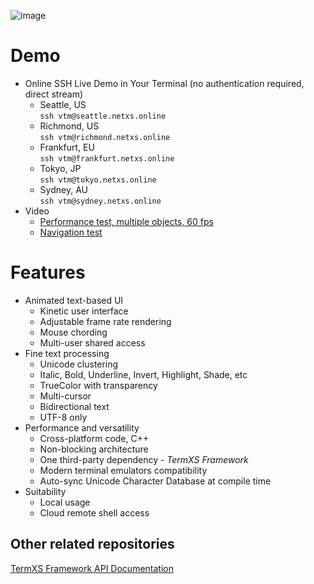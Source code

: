 ![image](https://dice.netxs.online/cloud/vtm/vtm_demo.png)

# Demo
- Online SSH Live Demo in Your Terminal (no authentication required, direct stream)
  - Seattle, US  
    `ssh vtm@seattle.netxs.online`
  - Richmond, US  
    `ssh vtm@richmond.netxs.online`
  - Frankfurt, EU  
    `ssh vtm@frankfurt.netxs.online`
  - Tokyo, JP  
    `ssh vtm@tokyo.netxs.online`
  - Sydney, AU  
    `ssh vtm@sydney.netxs.online`
- Video
  - [Performance test, multiple objects, 60 fps](https://youtu.be/mQVOlCJZZ4w)
  - [Navigation test](https://youtu.be/5h1fJ-es8kQ)

# Features
- Animated text-based UI
  - Kinetic user interface
  - Adjustable frame rate rendering
  - Mouse chording
  - Multi-user shared access
- Fine text processing
  - Unicode clustering
  - Italic, Bold, Underline, Invert, Highlight, Shade, etc
  - TrueColor with transparency
  - Multi-cursor
  - Bidirectional text
  - UTF-8 only
- Performance and versatility  
  - Cross-platform code, C++
  - Non-blocking architecture
  - One third-party dependency - _TermXS Framework_
  - Modern terminal emulators compatibility
  - Auto-sync Unicode Character Database at compile time
- Suitability
  - Local usage
  - Cloud remote shell access

## Other related repositories
[TermXS Framework API Documentation](https://github.com/netxs-group/TermXS-Docs)

